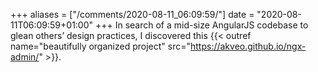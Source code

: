 +++
aliases = ["/comments/2020-08-11_06:09:59/"]
date = "2020-08-11T06:09:59+01:00"
+++
In search of a mid-size AngularJS codebase to glean others’ design practices, I discovered this {{< outref name="beautifully organized project" src="https://akveo.github.io/ngx-admin/" >}}.
